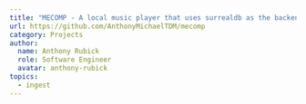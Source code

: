 ```yaml
---
title: "MECOMP - A local music player that uses surrealdb as the backend."
url: https://github.com/AnthonyMichaelTDM/mecomp
category: Projects
author:
  name: Anthony Rubick
  role: Software Engineer
  avatar: anthony-rubick
topics:
  - ingest
---
```


